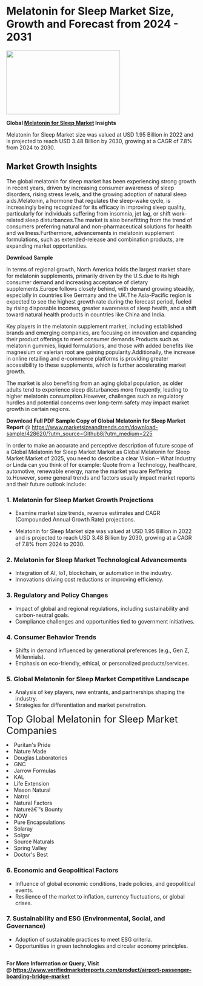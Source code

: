 <H1>Melatonin for Sleep Market Size, Growth and Forecast from 2024 - 2031</H1><img class="aligncenter size-medium wp-image-584254" src="https://thirdeyenews.in/wp-content/uploads/2024/09/Global-Market-Research-300x168.jpeg" alt="" width="300" height="168" /><p><strong>Global&nbsp;<a href="https://www.marketsizeandtrends.com/download-sample/428620/?utm_source=Github8j?utm_medium=225">Melatonin for Sleep Market</a> Insights</strong></p><p>Melatonin for Sleep Market size was valued at USD 1.95 Billion in 2022 and is projected to reach USD 3.48 Billion by 2030, growing at a CAGR of 7.8% from 2024 to 2030.</p><p><h2>Market Growth Insights</h2> <p>The global melatonin for sleep market has been experiencing strong growth in recent years, driven by increasing consumer awareness of sleep disorders, rising stress levels, and the growing adoption of natural sleep aids.Melatonin, a hormone that regulates the sleep-wake cycle, is increasingly being recognized for its efficacy in improving sleep quality, particularly for individuals suffering from insomnia, jet lag, or shift work-related sleep disturbances.The market is also benefitting from the trend of consumers preferring natural and non-pharmaceutical solutions for health and wellness.Furthermore, advancements in melatonin supplement formulations, such as extended-release and combination products, are expanding market opportunities.</p> <p><strong>Download Sample</strong></p> <p>In terms of regional growth, North America holds the largest market share for melatonin supplements, primarily driven by the U.S.due to its high consumer demand and increasing acceptance of dietary supplements.Europe follows closely behind, with demand growing steadily, especially in countries like Germany and the UK.The Asia-Pacific region is expected to see the highest growth rate during the forecast period, fueled by rising disposable incomes, greater awareness of sleep health, and a shift toward natural health products in countries like China and India.</p> <p>Key players in the melatonin supplement market, including established brands and emerging companies, are focusing on innovation and expanding their product offerings to meet consumer demands.Products such as melatonin gummies, liquid formulations, and those with added benefits like magnesium or valerian root are gaining popularity.Additionally, the increase in online retailing and e-commerce platforms is providing greater accessibility to these supplements, which is further accelerating market growth.</p> <p>The market is also benefiting from an aging global population, as older adults tend to experience sleep disturbances more frequently, leading to higher melatonin consumption.However, challenges such as regulatory hurdles and potential concerns over long-term safety may impact market growth in certain regions.</p> <p><span class=""><strong>Download Full PDF Sample Copy of Global Melatonin for Sleep Market Report</strong> @ <a href="https://www.marketsizeandtrends.com/download-sample/428620/?utm_source=Github8j?utm_medium=225" target="_blank">https://www.marketsizeandtrends.com/download-sample/428620/?utm_source=Github8j?utm_medium=225</a></span></p><p>In order to make an accurate and perceptive description of future scope of a Global&nbsp;Melatonin for Sleep Market Market as Global&nbsp;Melatonin for Sleep Market Market of 2025, you need to describe a clear Vision &ndash; What Industry or Linda can you think of for example: Quote from a Technology, healthcare, automotive, renewable energy, name the market you are Reffering to.However, some general trends and factors usually impact market reports and their future outlook include:</p><h3>1.&nbsp;<strong>Melatonin for Sleep Market Growth Projections</strong></h3><ul><li>Examine market size trends, revenue estimates and CAGR (Compounded Annual Growth Rate) projections.</li><li><p>Melatonin for Sleep Market size was valued at USD 1.95 Billion in 2022 and is projected to reach USD 3.48 Billion by 2030, growing at a CAGR of 7.8% from 2024 to 2030.</p></li></ul><h3>2.&nbsp;<strong>Melatonin for Sleep Market Technological Advancements</strong></h3><ul><li>Integration of AI, IoT, blockchain, or automation in the industry.</li><li>Innovations driving cost reductions or improving efficiency.</li></ul><h3>3.&nbsp;<strong>Regulatory and Policy Changes</strong></h3><ul><li>Impact of global and regional regulations, including sustainability and carbon-neutral goals.</li><li>Compliance challenges and opportunities tied to government initiatives.</li></ul><h3>4.&nbsp;<strong>Consumer Behavior Trends</strong></h3><ul><li>Shifts in demand influenced by generational preferences (e.g., Gen Z, Millennials).</li><li>Emphasis on eco-friendly, ethical, or personalized products/services.</li></ul><h3>5.&nbsp;<strong>Global Melatonin for Sleep Market Competitive Landscape</strong></h3><ul><li>Analysis of key players, new entrants, and partnerships shaping the industry.</li><li>Strategies for differentiation and market penetration.</li></ul><p data-pm-slice="1 1 []"><span style="color: inherit; font-family: inherit; font-size: 25px;">Top Global Melatonin for Sleep Market Companies</span></p><div class="" data-test-id=""><p><li>Puritan's Pride</li><li> Nature Made</li><li> Douglas Laboratories</li><li> GNC</li><li> Jarrow Formulas</li><li> KAL</li><li> Life Extension</li><li> Mason Natural</li><li> Natrol</li><li> Natural Factors</li><li> Natureâ€™s Bounty</li><li> NOW</li><li> Pure Encapsulations</li><li> Solaray</li><li> Solgar</li><li> Source Naturals</li><li> Spring Valley</li><li> Doctor's Best</li></p></div><h3>6.&nbsp;<strong>Economic and Geopolitical Factors</strong></h3><ul><li>Influence of global economic conditions, trade policies, and geopolitical events.</li><li>Resilience of the market to inflation, currency fluctuations, or global crises.</li></ul><h3>7.&nbsp;<strong>Sustainability and ESG (Environmental, Social, and Governance)</strong></h3><ul><li>Adoption of sustainable practices to meet ESG criteria.</li><li>Opportunities in green technologies and circular economy principles.</li></ul><h2><strong style="font-size: 14px;">For More Information or Query, Visit @&nbsp;</strong><a style="background-color: #ffffff; font-size: 14px;" href="https://www.marketsizeandtrends.com/report/melatonin-for-sleep-market/" target="_blank">https://www.verifiedmarketreports.com/product/airport-passenger-boarding-bridge-market</a></h2>